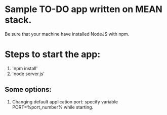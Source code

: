 # Sample TO-DO app written on MEAN stack.

Be sure that your machine have installed NodeJS with npm.

# Steps to start the app:
1. 'npm install'
2. 'node server.js'

## Some options:
1. Changing default application port: specify variable PORT=%port_number% while starting.